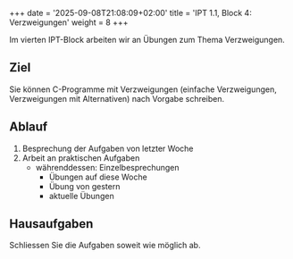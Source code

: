 +++
date = '2025-09-08T21:08:09+02:00'
title = 'IPT 1.1, Block 4: Verzweigungen'
weight = 8
+++

Im vierten IPT-Block arbeiten wir an Übungen zum Thema Verzweigungen.

## Ziel

Sie können C-Programme mit Verzweigungen (einfache Verzweigungen, Verzweigungen mit Alternativen) nach Vorgabe schreiben.

## Ablauf

1. Besprechung der Aufgaben von letzter Woche
2. Arbeit an praktischen Aufgaben
    - währenddessen: Einzelbesprechungen
        - Übungen auf diese Woche
        - Übung von gestern
        - aktuelle Übungen

## Hausaufgaben

Schliessen Sie die Aufgaben soweit wie möglich ab.